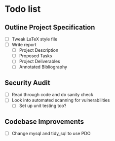 # Todo list

## Outline Project Specification
- [ ] Tweak LaTeX style file
- [ ] Write report
  - [ ] Project Description
  - [ ] Proposed Tasks
  - [ ] Project Deliverables
  - [ ] Annotated Bibliography

## Security Audit
- [ ] Read through code and do sanity check
- [ ] Look into automated scanning for vulnerabilities
  - [ ] Set up unit testing too?

## Codebase Improvements
- [ ] Change mysql and tidy_sql to use PDO
